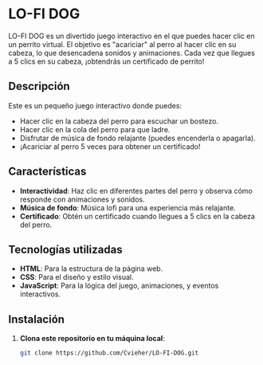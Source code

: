 # LO-FI DOG

LO-FI DOG es un divertido juego interactivo en el que puedes hacer clic en un perrito virtual. El objetivo es "acariciar" al perro al hacer clic en su cabeza, lo que desencadena sonidos y animaciones. Cada vez que llegues a 5 clics en su cabeza, ¡obtendrás un certificado de perrito!

## Descripción

Este es un pequeño juego interactivo donde puedes:

- Hacer clic en la cabeza del perro para escuchar un bostezo.
- Hacer clic en la cola del perro para que ladre.
- Disfrutar de música de fondo relajante (puedes encenderla o apagarla).
- ¡Acariciar al perro 5 veces para obtener un certificado!

## Características

- **Interactividad**: Haz clic en diferentes partes del perro y observa cómo responde con animaciones y sonidos.
- **Música de fondo**: Música lofi para una experiencia más relajante.
- **Certificado**: Obtén un certificado cuando llegues a 5 clics en la cabeza del perro.

## Tecnologías utilizadas

- **HTML**: Para la estructura de la página web.
- **CSS**: Para el diseño y estilo visual.
- **JavaScript**: Para la lógica del juego, animaciones, y eventos interactivos.

## Instalación

1. **Clona este repositorio en tu máquina local**:

   ```bash
   git clone https://github.com/Cvieher/LO-FI-DOG.git
   ```

